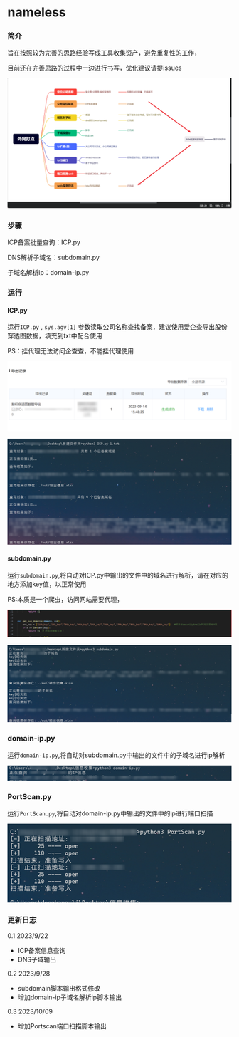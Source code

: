 # nameless

### 简介

旨在按照较为完善的思路经验写成工具收集资产，避免重复性的工作，

目前还在完善思路的过程中一边进行书写，优化建议请提issues

![](https://github.com/chunliang11/nameless/blob/main/images/11.png)

### 步骤

ICP备案批量查询：ICP.py

DNS解析子域名：subdomain.py

子域名解析ip：domain-ip.py



### 运行

#### ICP.py

运行`ICP.py` , `sys.agv[1]` 参数读取公司名称查找备案，建议使用爱企查导出股份穿透图数据，填充到txt中配合使用

PS：挂代理无法访问企查查，不能挂代理使用

![](https://github.com/chunliang11/nameless/blob/main/images/aiqicha.png)

![](https://github.com/chunliang11/nameless/blob/main/images/icp.png)

#### subdomain.py

运行`subdomain.py`,将自动对ICP.py中输出的文件中的域名进行解析，请在对应的地方添加key值，以正常使用

PS:本质是一个爬虫，访问网站需要代理，

![](https://github.com/chunliang11/nameless/blob/main/images/Snipaste_2023-09-22_09-52-38.png)

![](https://github.com/chunliang11/nameless/blob/main/images/doamin.png)

### domain-ip.py

运行`domain-ip.py`,将自动对subdomain.py中输出的文件中的子域名进行ip解析

![](https://github.com/chunliang11/nameless/blob/main/images/domain-ip.png)

### PortScan.py

运行`PortScan.py`,将自动对domain-ip.py中输出的文件中的ip进行端口扫描

![](https://github.com/chunliang11/nameless/blob/main/images/portscan.png)

### 更新日志

0.1
2023/9/22
- ICP备案信息查询
- DNS子域输出


0.2
2023/9/28
- subdomain脚本输出格式修改
- 增加domain-ip子域名解析ip脚本输出

0.3
2023/10/09
- 增加Portscan端口扫描脚本输出

